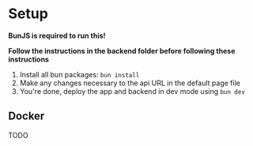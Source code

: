 # Setup

**BunJS is required to run this!**

**Follow the instructions in the backend folder before following these instructions**

1. Install all bun packages: `bun install`
2. Make any changes necessary to the api URL in the default page file
3. You're done, deploy the app and backend in dev mode using `bun dev`

## Docker

TODO